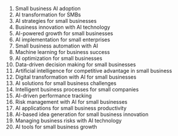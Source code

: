 1. Small business AI adoption
2. AI transformation for SMBs
3. AI strategies for small businesses
4. Business innovation with AI technology
5. AI-powered growth for small businesses
6. AI implementation for small enterprises
7. Small business automation with AI
8. Machine learning for business success
9. AI optimization for small businesses
10. Data-driven decision making for small businesses
11. Artificial intelligence for competitive advantage in small business
12. Digital transformation with AI for small businesses
13. AI solutions for small business challenges
14. Intelligent business processes for small companies
15. AI-driven performance tracking
16. Risk management with AI for small businesses
17. AI applications for small business productivity
18. AI-based idea generation for small business innovation
19. Managing business risks with AI technology
20. AI tools for small business growth
